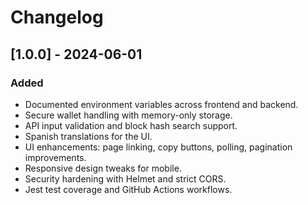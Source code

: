 # Changelog

## [1.0.0] - 2024-06-01
### Added
- Documented environment variables across frontend and backend.
- Secure wallet handling with memory-only storage.
- API input validation and block hash search support.
- Spanish translations for the UI.
- UI enhancements: page linking, copy buttons, polling, pagination improvements.
- Responsive design tweaks for mobile.
- Security hardening with Helmet and strict CORS.
- Jest test coverage and GitHub Actions workflows.

